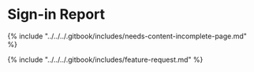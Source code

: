 # Sign-in Report

{% include "../../../.gitbook/includes/needs-content-incomplete-page.md" %}



{% include "../../../.gitbook/includes/feature-request.md" %}
